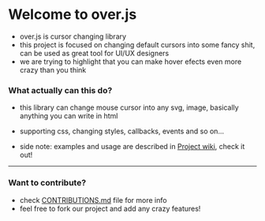 
# Welcome to over.js

* over.js is cursor changing library
* this project is focused on changing default cursors into some fancy shit, can be used as great tool for UI/UX designers
* we are trying to highlight that you can make hover efects even more crazy than you think

### What actually can this do?
* this library can change mouse cursor into any svg, image, basically anything you can write in html
* supporting css, changing styles, callbacks, events and so on...

* side note: examples and usage are described in [Project wiki](https://github.com/vysocina/over.js/wiki), check it out!

***

### Want to contribute?
* check [CONTRIBUTIONS.md](https://github.com/vysocina/over.js/blob/master/CONTRIBUTIONS.md) file for more info
* feel free to fork our project and add any crazy features!
